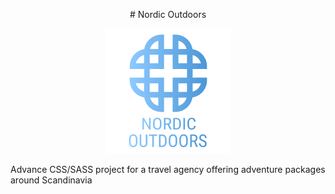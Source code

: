 <p align="center"> # Nordic Outdoors </p>

<p align="center"> <img src="https://github.com/EdgardoPinto-Escalier/nordic-outdoors/blob/master/img/logo-blue.png?raw=true" alt="Nord Outdoors Logo" /> </p>

Advance CSS/SASS project for a travel agency offering adventure packages around Scandinavia
